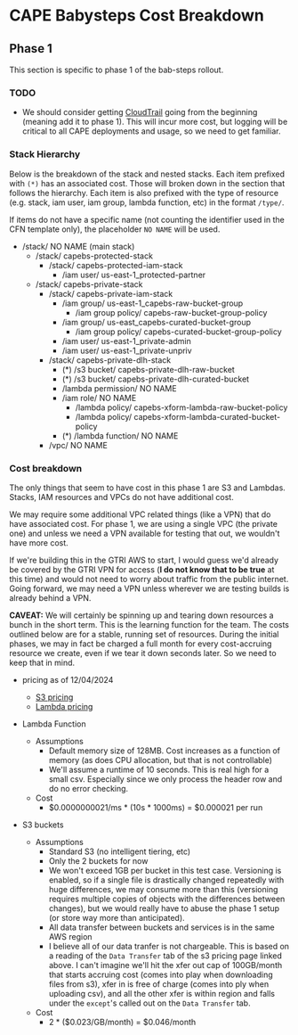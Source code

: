 # CAPE Babysteps Cost Breakdown

## Phase 1

This section is specific to phase 1 of the bab-steps rollout.

### TODO
* We should consider getting [CloudTrail](https://aws.amazon.com/cloudtrail/) 
  going from the beginning (meaning add it to phase 1). This will incur more 
  cost, but logging will be critical to all CAPE deployments and usage, so we 
  need to get familiar.

### Stack Hierarchy

Below is the breakdown of the stack and nested stacks. Each item prefixed with 
`(*)` has an associated cost. Those will broken down in the section that follows 
the hierarchy. Each item is also prefixed with the type of resource (e.g. stack, 
iam user, iam group, lambda function, etc) in the format `/type/`.

If items do not have a specific name (not counting the identifier used in the 
CFN template only), the placeholder `NO NAME` will be used.

* /stack/ NO NAME (main stack)
  * /stack/ capebs-protected-stack
    * /stack/ capebs-protected-iam-stack
      * /iam user/ us-east-1_protected-partner
  * /stack/ capebs-private-stack
    * /stack/ capebs-private-iam-stack
      * /iam group/ us-east-1_capebs-raw-bucket-group
        * /iam group policy/ capebs-raw-bucket-group-policy
      * /iam group/ us-east_capebs-curated-bucket-group
        * /iam group policy/ capebs-curated-bucket-group-policy
      * /iam user/ us-east-1_private-admin
      * /iam user/ us-east-1_private-unpriv
    * /stack/ capebs-private-dlh-stack
      * (*) /s3 bucket/ capebs-private-dlh-raw-bucket
      * (*) /s3 bucket/ capebs-private-dlh-curated-bucket
      * /lambda permission/ NO NAME
      * /iam role/ NO NAME
        * /lambda policy/ capebs-xform-lambda-raw-bucket-policy
        * /lambda policy/ capebs-xform-lambda-curated-bucket-policy
      * (*) /lambda function/ NO NAME
    * /vpc/ NO NAME

### Cost breakdown

The only things that seem to have cost in this phase 1 are S3 and Lambdas. 
Stacks, IAM resources and VPCs do not have additional cost. 

We may require some additional VPC related things (like a VPN) that do have 
associated cost. For phase 1, we are using a single VPC (the private one) and 
unless we need a VPN available for testing that out, we wouldn't have more cost.

If we're building this in the GTRI AWS to start, I would guess we'd already be 
covered by the GTRI VPN for access (**I do not know that to be true** at this 
time) and would not need to worry about traffic from the public internet. Going
forward, we may need a VPN unless wherever we are testing builds is already 
behind a VPN.

**CAVEAT:** We will certainly be spinning up and tearing down resources a bunch 
in the short term. This is the learning function for the team. The costs 
outlined below are for a stable, running set of resources. During the initial 
phases, we may in fact be charged a full month for every cost-accruing resource 
we create, even if we tear it down seconds later. So we need to keep that in 
mind.

* pricing as of 12/04/2024
  * [S3 pricing](https://aws.amazon.com/s3/pricing/)
  * [Lambda pricing](https://aws.amazon.com/lambda/pricing/)
* Lambda Function
  * Assumptions
    * Default memory size of 128MB. Cost increases as a function of memory (as 
      does CPU allocation, but that is not controllable)
    * We'll assume a runtime of 10 seconds. This is real high for a small csv. 
      Especially since we only process the header row and do no error checking.
  * Cost
    * $0.0000000021/ms * (10s * 1000ms) = $0.000021 per run

* S3 buckets
  * Assumptions
    * Standard S3 (no intelligent tiering, etc)
    * Only the 2 buckets for now
    * We won't exceed 1GB per bucket in this test case. Versioning is enabled, 
      so if a single file is drastically changed repeatedly with huge 
      differences, we may consume more than this (versioning requires multiple 
      copies of objects with the differences between changes), but we would 
      really have to abuse the phase 1 setup (or store way more than 
      anticipated).
    * All data transfer between buckets and services is in the same AWS region
    * I believe all of our data tranfer is not chargeable. This is based on a 
      reading of the `Data Transfer` tab of the s3 pricing page linked above.
      I can't imagine we'll hit the xfer out cap of 100GB/month that starts 
      accruing cost (comes into play when downloading files from s3), xfer in is 
      free of charge (comes into ply when uploading csv), and all the other xfer 
      is within region and falls under the `except`'s called out on the 
      `Data Transfer` tab.
  * Cost
    * 2 * ($0.023/GB/month) = $0.046/month
  
